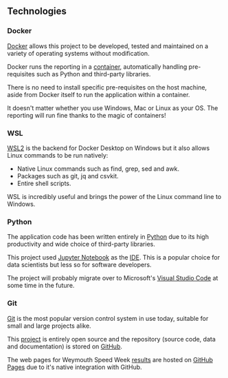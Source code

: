 ## Technologies

### Docker

[Docker](https://en.wikipedia.org/wiki/Docker_(software)) allows this project to be developed, tested and maintained on a variety of operating systems without modification.

Docker runs the reporting in a [container](https://www.docker.com/resources/what-container), automatically handling pre-requisites such as Python and third-party libraries.

There is no need to install specific pre-requisites on the host machine, aside from Docker itself to run the application within a container.

It doesn't matter whether you use Windows, Mac or Linux as your OS. The reporting will run fine thanks to the magic of containers!



### WSL

[WSL2](https://en.wikipedia.org/wiki/Windows_Subsystem_for_Linux) is the backend for Docker Desktop on Windows but it also allows Linux commands to be run natively:

- Native Linux commands such as find, grep, sed and awk.
- Packages such as git, jq and csvkit.
- Entire shell scripts.

WSL is incredibly useful and brings the power of the Linux command line to Windows.



### Python

The application code has been written entirely in [Python](https://www.python.org/) due to its high productivity and wide choice of third-party libraries.

This project used [Jupyter Notebook](https://jupyter.org/) as the [IDE](https://en.wikipedia.org/wiki/Integrated_development_environment). This is a popular choice for data scientists but less so for software developers.

The project will probably migrate over to Microsoft's [Visual Studio Code](https://code.visualstudio.com/) at some time in the future.



### Git

[Git](https://git-scm.com/) is the most popular version control system in use today, suitable for small and large projects alike.

This [project](https://github.com/Logiqx/wsw-results) is entirely open source and the repository (source code, data and documentation) is stored on [GitHub](https://en.wikipedia.org/wiki/GitHub).

The web pages for Weymouth Speed Week [results](https://logiqx.github.io/wsw-results/results/index.html) are hosted on [GitHub Pages](https://pages.github.com/) due to it's native integration with GitHub.

